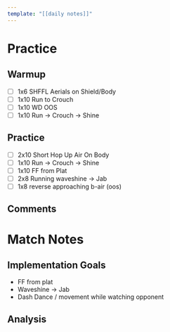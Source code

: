 ```yaml
---
template: "[[daily notes]]"
---
```

# Practice
## Warmup
- [ ] 1x6 SHFFL Aerials on Shield/Body
- [ ] 1x10 Run to Crouch
- [ ] 1x10 WD OOS
- [ ] 1x10 Run -> Crouch -> Shine
## Practice
- [ ] 2x10 Short Hop Up Air On Body
- [ ] 1x10 Run -> Crouch -> Shine
- [ ] 1x10 FF from Plat
- [ ] 2x8 Running waveshine -> Jab
- [ ] 1x8 reverse approaching b-air (oos)
## Comments

# Match Notes
## Implementation Goals
- FF from plat
- Waveshine -> Jab
- Dash Dance / movement while watching opponent
## Analysis

